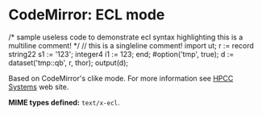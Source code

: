 CodeMirror: ECL mode
====================

/\* sample useless code to demonstrate ecl syntax highlighting this is a multiline comment! \*/ // this is a singleline comment! import ut; r := record string22 s1 := '123'; integer4 i1 := 123; end; \#option('tmp', true); d := dataset('tmp::qb', r, thor); output(d);

Based on CodeMirror's clike mode. For more information see [HPCC Systems](http://hpccsystems.com) web site.

**MIME types defined:** `text/x-ecl`.
